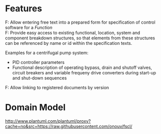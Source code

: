 # Features
F: Allow entering free text into a prepared form for specification of control software for a *Function*  
F: Provide easy access to existing functional, location, system and component breakdown structures, so that elements from these structures can be referenced by name or id within the specification texts.  

Examples for a centrifugal pump system:  
* PID controller parameters  
* Functional description of operating bypass, drain and shutoff valves, circuit breakers and variable frequeny drive converters during start-up and shut-down sequences
  
F: Allow linking to registered documents by version 


# Domain Model

http://www.plantuml.com/plantuml/proxy?cache=no&src=https://raw.githubusercontent.com/onouv/fscl/

```plantuml

```

